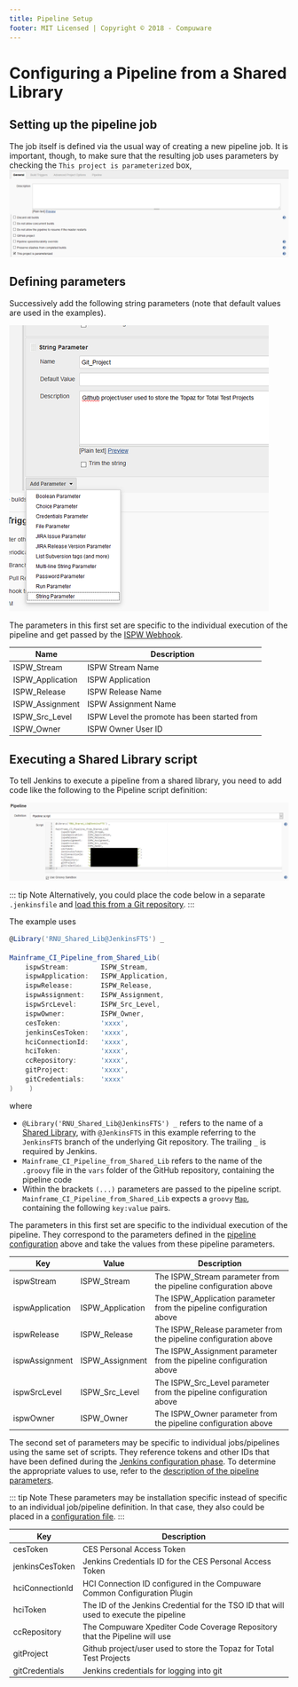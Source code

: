 ```yaml
---
title: Pipeline Setup
footer: MIT Licensed | Copyright © 2018 - Compuware
---
```

# Configuring a Pipeline from a Shared Library

## Setting up the pipeline job

The job itself is defined via the usual way of creating a new pipeline job. It is important, though, to make sure that the resulting job uses parameters by checking the `This project is parameterized` box, ![Parameterized Pipeline](../pipelines/images/parametertized_pipeline.png)

## Defining parameters

Successively add the following string parameters (note that default values are used in the examples).

![Adding parameters](../pipelines/images/Adding_parameters.png)

The parameters in this first set are specific to the individual execution of the pipeline and get passed by the [ISPW Webhook](../tool_configuration/webhook_setup.md).

Name  |  Description
----- |  -----------
ISPW_Stream | ISPW Stream Name
ISPW_Application | ISPW Application
ISPW_Release | ISPW Release Name
ISPW_Assignment | ISPW Assignment Name
ISPW_Src_Level | ISPW Level the promote has been started from
ISPW_Owner | ISPW Owner User ID

## Executing a Shared Library script

To tell Jenkins to execute a pipeline from a shared library, you need to add code like the following to the Pipeline script definition:

![Pipeline from Shared Library](../pipelines/images/pipeline_from_shared_lib.png)

::: tip Note
Alternatively, you could place the code below in a separate `.jenkinsfile` and [load this from a Git repository](../pipelines/basic_example_pipeline.md#loading-the-script-from-github).
:::

The example uses

```groovy
@Library('RNU_Shared_Lib@JenkinsFTS') _

Mainframe_CI_Pipeline_from_Shared_Lib(
    ispwStream:        ISPW_Stream,                             
    ispwApplication:   ISPW_Application,
    ispwRelease:       ISPW_Release,
    ispwAssignment:    ISPW_Assignment,
    ispwSrcLevel:      ISPW_Src_Level,
    ispwOwner:         ISPW_Owner,
    cesToken:          'xxxx',            
    jenkinsCesToken:   'xxxx',
    hciConnectionId:   'xxxx',
    hciToken:          'xxxx',
    ccRepository:      'xxxx',
    gitProject:        'xxxx',
    gitCredentials:    'xxxx'
)    )
```

where

- `@Library('RNU_Shared_Lib@JenkinsFTS') _`
refers to the name of a [Shared Library](../tool_configuration/Jenkins_config.md#global-pipeline-libraries), with `@JenkinsFTS` in this example referring to the `JenkinsFTS` branch of the underlying Git repository. The trailing `_` is required by Jenkins.
- `Mainframe_CI_Pipeline_from_Shared_Lib`
refers to the name of the `.groovy` file in the `vars` folder of the GitHub repository, containing the pipeline code
- Within the brackets `(...)` parameters are passed to the pipeline script. `Mainframe_CI_Pipeline_from_Shared_Lib` expects a `groovy` [`Map`](http://groovy-lang.org/syntax.html#_maps), containing the following `key:value` pairs.

The parameters in this first set are specific to the individual execution of the pipeline. They correspond to the parameters defined in the [pipeline configuration](#defining-parameters) above and take the values from these pipeline parameters.

Key  | Value | Description
----- | ------------- | -----------
ispwStream | ISPW_Stream | The ISPW_Stream parameter from the pipeline configuration above
ispwApplication | ISPW_Application | The ISPW_Application parameter from the pipeline configuration above
ispwRelease | ISPW_Release | The ISPW_Release parameter from the pipeline configuration above
ispwAssignment | ISPW_Assignment | The ISPW_Assignment parameter from the pipeline configuration above
ispwSrcLevel | ISPW_Src_Level | The ISPW_Src_Level parameter from the pipeline configuration above
ispwOwner | ISPW_Owner | The ISPW_Owner parameter from the pipeline configuration above

The second set of parameters may be specific to individual jobs/pipelines using the same set of scripts. They reference tokens and other IDs that have been defined during the [Jenkins configuration phase](../tool_configuration/Jenkins_config.md). To determine the appropriate values to use, refer to the [description of the pipeline parameters](./parameters.md).

::: tip Note
These parameters may be installation specific instead of specific to an individual job/pipeline definition. In that case, they also could be placed in a [configuration file](./config_files.md).
:::

Key  |  Description
----- | -----------
cesToken | CES Personal Access Token 
jenkinsCesToken | Jenkins Credentials ID for the CES Personal Access Token
hciConnectionId | HCI Connection ID configured in the Compuware Common Configuration Plugin
hciToken | The ID of the Jenkins Credential for the TSO ID that will used to execute the pipeline
ccRepository | The Compuware Xpediter Code Coverage Repository that the Pipeline will use
gitProject | Github project/user used to store the Topaz for Total Test Projects
gitCredentials | Jenkins credentials for logging into git 
<!--stackedit_data:
eyJoaXN0b3J5IjpbNDgwNzU3MDIyLDc5NDk0ODYxOF19
-->